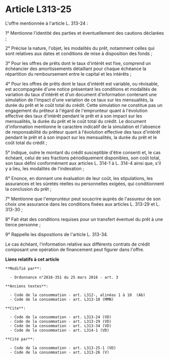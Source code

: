 # Article L313-25

L'offre mentionnée à l'article L. 313-24 : 

1° Mentionne l'identité des parties et éventuellement des cautions déclarées ; 

2° Précise la nature, l'objet, les modalités du prêt, notamment celles qui sont relatives aux dates et conditions de mise à
disposition des fonds ; 

3° Pour les offres de prêts dont le taux d'intérêt est fixe, comprend un échéancier des amortissements détaillant pour chaque
échéance la répartition du remboursement entre le capital et les intérêts ; 

4° Pour les offres de prêts dont le taux d'intérêt est variable, ou révisable, est accompagnée d'une notice présentant les
conditions et modalités de variation du taux d'intérêt et d'un document d'information contenant une simulation de l'impact
d'une variation de ce taux sur les mensualités, la durée du prêt et le coût total du crédit. Cette simulation ne constitue
pas un engagement du prêteur à l'égard de l'emprunteur quant à l'évolution effective des taux d'intérêt pendant le prêt et à
son impact sur les mensualités, la durée du prêt et le coût total du crédit. Le document d'information mentionne le caractère
indicatif de la simulation et l'absence de responsabilité du prêteur quant à l'évolution effective des taux d'intérêt pendant
le prêt et à son impact sur les mensualités, la durée du prêt et le coût total du crédit ; 

5° Indique, outre le montant du crédit susceptible d'être consenti et, le cas échéant, celui de ses fractions périodiquement
disponibles, son coût total, son taux défini conformément aux articles L. 314-1 à L. 314-4 ainsi que, s'il y a lieu, les
modalités de l'indexation ; 

6° Enonce, en donnant une évaluation de leur coût, les stipulations, les assurances et les sûretés réelles ou personnelles
exigées, qui conditionnent la conclusion du prêt ; 

7° Mentionne que l'emprunteur peut souscrire auprès de l'assureur de son choix une assurance dans les conditions fixées aux
articles L. 313-29 et L. 313-30 ; 

8° Fait état des conditions requises pour un transfert éventuel du prêt à une tierce personne ; 

9° Rappelle les dispositions de l'article L. 313-34. 

Le cas échéant, l'information relative aux différents contrats de crédit composant une opération de financement peut figurer
dans l'offre.

**Liens relatifs à cet article**

	**Modifié par**:

	  - Ordonnance n°2016-351 du 25 mars 2016 - art. 3

	**Anciens textes**:

	  - Code de la consommation - art. L312-, alinéas 1 à 10  (Ab)
	  - Code de la consommation - art. L313-10 (MMN)

	**Cite**:

	  - Code de la consommation - art. L313-24 (VD)
	  - Code de la consommation - art. L313-29 (VD)
	  - Code de la consommation - art. L313-34 (VD)
	  - Code de la consommation - art. L314-1 (VD)

	**Cité par**:

	  - Code de la consommation - art. L313-25-1 (VD)
	  - Code de la consommation - art. L313-26 (V)
